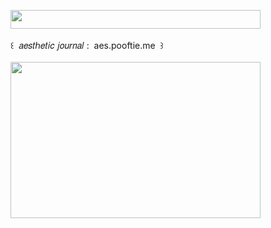<img width="400" height="30" src="https://middlepot.com/img/lacey.png">\
  \
 ‌ ‌ ‌ ‌ ‌ ‌ ‌ ‌ ‌ ‌ ‌ ‌꒰ ‌ 𝑎𝑒𝑠𝑡ℎ𝑒𝑡𝑖𝑐 𝑗𝑜𝑢𝑟𝑛𝑎𝑙 : ‌ aes.pooftie.me ‌ ꒱\
  \
<img width="400" height="250" src="https://middlepot.com/img/stationery.jpg">
